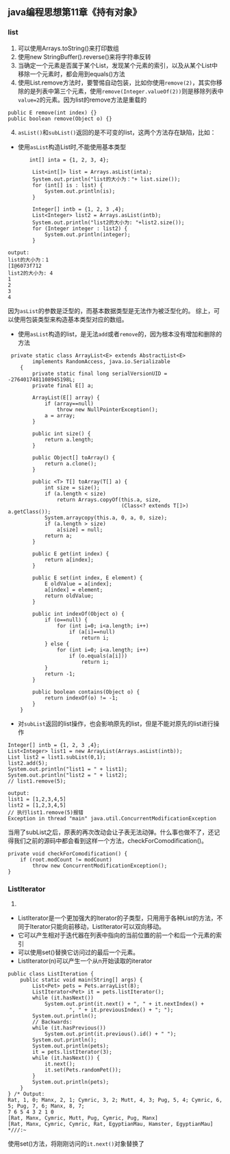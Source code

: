 ## java编程思想第11章《持有对象》
### list
1. 可以使用Arrays.toString()来打印数组
2. 使用new StringBuffer().reverse()来将字符串反转
3. 当确定一个元素是否属于某个List，发现某个元素的索引，以及从某个List中移除一个元素时，都会用到equals()方法
4. 使用List.remove方法时，要警惕自动包装，比如你使用`remove(2)`，其实你移除的是列表中第三个元素，使用`remove(Integer.valueOf(2))`则是移除列表中`value=2`的元素。因为list的remove方法是重载的
```
public E remove(int index) {}
public boolean remove(Object o) {}
```
4. `asList()`和`subList()`返回的是不可变的list，这两个方法存在缺陷，比如：
- 使用`asList`构造List时,不能使用基本类型
```
 	   int[] inta = {1, 2, 3, 4};
       	
        List<int[]> list = Arrays.asList(inta);
        System.out.println("list的大小为："+ list.size());
        for (int[] is : list) {
            System.out.println(is);
        }

		Integer[] intb = {1, 2, 3 ,4};
        List<Integer> list2 = Arrays.asList(intb);
        System.out.println("list2的大小为: "+list2.size());
        for (Integer integer : list2) {
            System.out.println(integer);
        }
```
```
output:
list的大小为：1
[I@6073f712
list2的大小为: 4
1
2
3
4
```
因为`asList`的参数是泛型的，而基本数据类型是无法作为被泛型化的。
综上，可以使用包装类型来构造基本类型对应的数组。
- 使用`asList`构造的list，是无法`add`或者`remove`的，因为根本没有增加和删除的方法
```
 private static class ArrayList<E> extends AbstractList<E>
        implements RandomAccess, java.io.Serializable
    {
        private static final long serialVersionUID = -2764017481108945198L;
        private final E[] a;

        ArrayList(E[] array) {
            if (array==null)
                throw new NullPointerException();
            a = array;
        }

        public int size() {
            return a.length;
        }

        public Object[] toArray() {
            return a.clone();
        }

        public <T> T[] toArray(T[] a) {
            int size = size();
            if (a.length < size)
                return Arrays.copyOf(this.a, size,
                                     (Class<? extends T[]>) a.getClass());
            System.arraycopy(this.a, 0, a, 0, size);
            if (a.length > size)
                a[size] = null;
            return a;
        }

        public E get(int index) {
            return a[index];
        }

        public E set(int index, E element) {
            E oldValue = a[index];
            a[index] = element;
            return oldValue;
        }

        public int indexOf(Object o) {
            if (o==null) {
                for (int i=0; i<a.length; i++)
                    if (a[i]==null)
                        return i;
            } else {
                for (int i=0; i<a.length; i++)
                    if (o.equals(a[i]))
                        return i;
            }
            return -1;
        }

        public boolean contains(Object o) {
            return indexOf(o) != -1;
        }
    }
```
- 对`subList`返回的list操作，也会影响原先的list，但是不能对原先的list进行操作
```
Integer[] intb = {1, 2, 3 ,4};
List<Integer> list1 = new ArrayList(Arrays.asList(intb));
List list2 = list1.subList(0,1);
list2.add(5);
System.out.println("list1 = " + list1);
System.out.println("list2 = " + list2);
// list1.remove(5);		
```
```
output:
list1 = [1,2,3,4,5]
list2 = [1,2,3,4,5]
// 执行list1.remove(5)报错
Exception in thread "main" java.util.ConcurrentModificationException
```
当用了subList之后，原表的再次改动会让子表无法动弹。什么事也做不了，还记得我们之前的源码中都会看到这样一个方法，checkForComodification()。
```
private void checkForComodification() {
    if (root.modCount != modCount)
        throw new ConcurrentModificationException();
}
```

### Listlterator
1. 
- ListIterator是一个更加强大的Iterator的子类型，只用用于各种List的方法，不同于Iterator只能向前移动，ListIterator可以双向移动。
- 它可以产生相对于迭代器在列表中指向的当前位置的前一个和后一个元素的索引
- 可以使用set()替换它访问过的最后一个元素。
- ListIterator(n)可以产生一个从n开始读取的iterator
```
public class ListIteration {
    public static void main(String[] args) {
        List<Pet> pets = Pets.arrayList(8);
        ListIterator<Pet> it = pets.listIterator();
        while (it.hasNext())
            System.out.print(it.next() + ", " + it.nextIndex() +
                    ", " + it.previousIndex() + "; ");
        System.out.println();
        // Backwards:
        while (it.hasPrevious())
            System.out.print(it.previous().id() + " ");
        System.out.println();
        System.out.println(pets);
        it = pets.listIterator(3);
        while (it.hasNext()) {
            it.next();
            it.set(Pets.randomPet());
        }
        System.out.println(pets);
    }
} /* Output:
Rat, 1, 0; Manx, 2, 1; Cymric, 3, 2; Mutt, 4, 3; Pug, 5, 4; Cymric, 6, 5; Pug, 7, 6; Manx, 8, 7;
7 6 5 4 3 2 1 0
[Rat, Manx, Cymric, Mutt, Pug, Cymric, Pug, Manx]
[Rat, Manx, Cymric, Cymric, Rat, EgyptianMau, Hamster, EgyptianMau]
*///:~
```
使用set()方法，将刚刚访问的`it.next()`对象替换了